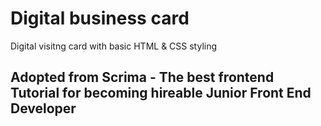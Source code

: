# Digital business card
 Digital visitng card with basic HTML & CSS styling
## Adopted from Scrima - The best frontend Tutorial for becoming hireable Junior Front End Developer